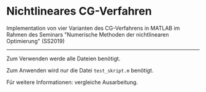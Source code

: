 # Nichtlineares CG-Verfahren

Implementation von vier Varianten des CG-Verfahrens in MATLAB im Rahmen des Seminars "Numerische Methoden der nichtlinearen Optimierung" (SS2019)

---

Zum Verwenden werde alle Dateien benötigt.

Zum Anwenden wird nur die Datei `test_skript.m` benötigt.


Für weitere Informationen: vergleiche Ausarbeitung.